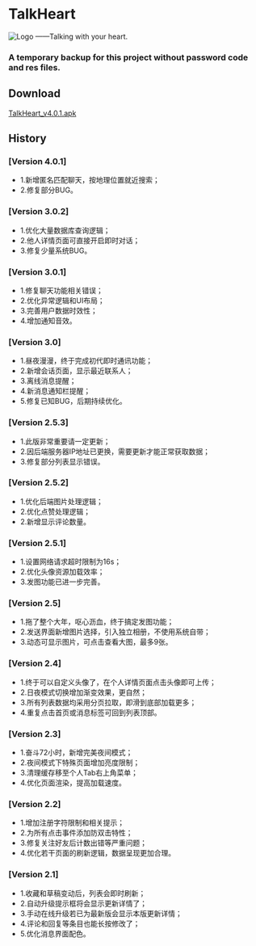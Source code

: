 # TalkHeart
![Logo](https://github.com/ysy950803/TalkHeart/blob/master/me_avatar_boy.png)
——Talking with your heart.

### A temporary backup for this project without password code and res files.

## Download
[TalkHeart_v4.0.1.apk](http://ysy950803.top/talk_heart/update/com.ysy.talkheart_v4.0.1.apk)

## History
### [Version 4.0.1]
* 1.新增匿名匹配聊天，按地理位置就近搜索；
* 2.修复部分BUG。

### [Version 3.0.2]
* 1.优化大量数据库查询逻辑；
* 2.他人详情页面可直接开启即时对话；
* 3.修复少量系统BUG。

### [Version 3.0.1]
* 1.修复聊天功能相关错误；
* 2.优化异常逻辑和UI布局；
* 3.完善用户数据时效性；
* 4.增加通知音效。

### [Version 3.0]
* 1.昼夜漫漫，终于完成初代即时通讯功能；
* 2.新增会话页面，显示最近联系人；
* 3.离线消息提醒；
* 4.新消息通知栏提醒；
* 5.修复已知BUG，后期持续优化。

### [Version 2.5.3]
* 1.此版非常重要请一定更新；
* 2.因后端服务器IP地址已更换，需要更新才能正常获取数据；
* 3.修复部分列表显示错误。

### [Version 2.5.2]
* 1.优化后端图片处理逻辑；
* 2.优化点赞处理逻辑；
* 2.新增显示评论数量。

### [Version 2.5.1]
* 1.设置网络请求超时限制为16s；
* 2.优化头像资源加载效率；
* 3.发图功能已进一步完善。

### [Version 2.5]
* 1.拖了整个大年，呕心沥血，终于搞定发图功能；
* 2.发送界面新增图片选择，引入独立相册，不使用系统自带；
* 3.动态可显示图片，可点击查看大图，最多9张。

### [Version 2.4]
* 1.终于可以自定义头像了，在个人详情页面点击头像即可上传；
* 2.日夜模式切换增加渐变效果，更自然；
* 3.所有列表数据均采用分页拉取，即滑到底部加载更多；
* 4.重复点击首页或消息标签可回到列表顶部。

### [Version 2.3]
* 1.奋斗72小时，新增完美夜间模式；
* 2.夜间模式下特殊页面增加亮度限制；
* 3.清理缓存移至个人Tab右上角菜单；
* 4.优化页面渲染，提高加载速度。

### [Version 2.2]
* 1.增加注册字符限制和相关提示；
* 2.为所有点击事件添加防双击特性；
* 3.修复关注好友后计数出错等严重问题；
* 4.优化若干页面的刷新逻辑，数据呈现更加合理。

### [Version 2.1]
* 1.收藏和草稿变动后，列表会即时刷新；
* 2.自动升级提示框将会显示更新详情了；
* 3.手动在线升级若已为最新版会显示本版更新详情；
* 4.评论和回复等条目也能长按修改了；
* 5.优化消息界面配色。
